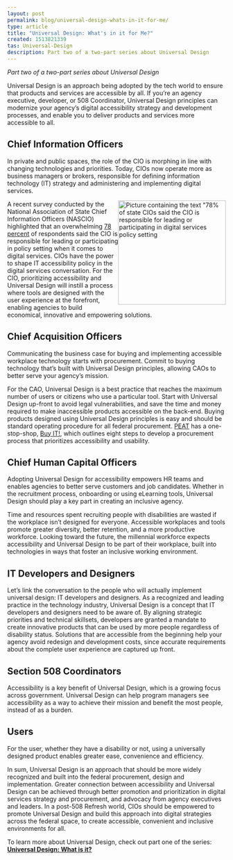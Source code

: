 ```yaml
---
layout: post
permalink: blog/universal-design-whats-in-it-for-me/
type: article
title: "Universal Design: What's in it for Me?"
created: 1513821339
tas: Universal-Design
description: Part two of a two-part series about Universal Design
---
```


_Part two of a two-part series about Universal Design_

Universal Design is an approach being adopted by the tech world to ensure that products and services are accessible by all. If you&rsquo;re an agency executive, developer, or 508 Coordinator, Universal Design principles can modernize your agency&rsquo;s digital accessibility strategy and development processes, and enable you to deliver products and services more accessible to all.

## Chief Information Officers

In private and public spaces, the role of the CIO is morphing in line with changing technologies and priorities. Today, CIOs now operate more as business managers or brokers, responsible for defining information technology (IT) strategy and administering and implementing digital services.

<img alt="Picture containing the text &quot;78% of state CIOs said the CIO is responsible for leading or participating in digital services policy setting" src="/sites/all/themes/508retheme/images/universal-design-whats-in-it-for-me.png" style="width: 248px; height: 240px; float: right;" /> A recent survey conducted by the National Association of State Chief Information Officers (NASCIO) highlighted that an overwhelming [78 percent][1] of respondents said the CIO is responsible for leading or participating in policy setting when it comes to digital services. CIOs have the power to shape IT accessibility policy in the digital services conversation. For the CIO, prioritizing accessibility and Universal Design will instill a process where tools are designed with the user experience at the forefront, enabling agencies to build economical, innovative and empowering solutions.

## Chief Acquisition Officers

Communicating the business case for buying and implementing accessible workplace technology starts with procurement. Commit to buying technology that&rsquo;s built with Universal Design principles, allowing CAOs to better serve your agency&rsquo;s mission.

For the CAO, Universal Design is a best practice that reaches the maximum number of users or citizens who use a particular tool. Start with Universal Design up-front to avoid legal vulnerabilities, and save the time and money required to make inaccessible products accessible on the back-end. Buying products designed using Universal Design principles is easy and should be standard operating procedure for all federal procurement. [PEAT][2] has a one-stop-shop, [Buy IT!,][3] which outlines eight steps to develop a procurement process that prioritizes accessibility and usability.

## Chief Human Capital Officers

Adopting Universal Design for accessibility empowers HR teams and enables agencies to better serve customers and job candidates. Whether in the recruitment process, onboarding or using eLearning tools, Universal Design should play a key part in creating an inclusive agency.

Time and resources spent recruiting people with disabilities are wasted if the workplace isn&rsquo;t designed for everyone. Accessible workplaces and tools promote greater diversity, better retention, and a more productive workforce. Looking toward the future, the millennial workforce expects accessibility and Universal Design to be part of their workplace, built into technologies in ways that foster an inclusive working environment.

## IT Developers and Designers

Let&rsquo;s link the conversation to the people who will actually implement universal design: IT developers and designers. As a recognized and leading practice in the technology industry, Universal Design is a concept that IT developers and designers need to be aware of. By aligning strategic priorities and technical skillsets, developers are granted a mandate to create innovative products that can be used by more people regardless of disability status. Solutions that are accessible from the beginning help your agency avoid redesign and development costs, since accurate requirements about the complete user experience are captured up front.

## Section 508 Coordinators

Accessibility is a key benefit of Universal Design, which is a growing focus across government. Universal Design can help program managers see accessibility as a way to achieve their mission and benefit the most people, instead of as a burden.

## Users

For the user, whether they have a disability or not, using a universally designed product enables greater ease, convenience and efficiency.

In sum, Universal Design is an approach that should be more widely recognized and built into the federal procurement, design and implementation. Greater connection between accessibility and Universal Design can be achieved through better promotion and prioritization in digital services strategy and procurement, and advocacy from agency executives and leaders. In a post-508 Refresh world, CIOs should be empowered to promote Universal Design and build this approach into digital strategies across the federal space, to create accessible, convenient and inclusive environments for all.

To learn more about Universal Design, check out part one of the series: **[Universal Design: What is it?][4]**

&nbsp;

 [1]: https://www.nascio.org/Portals/0/Publications/Documents/2017/NASCIO_2017_State_CIO_Survey.pdf?ver=2017-10-25-174540-510
 [2]: https://www.peatworks.org/
 [3]: https://www.peatworks.org/buy-IT/priorities
 [4]: /blog/Universal-Design-What-is-it